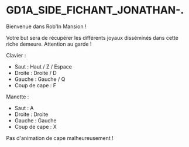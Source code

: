# GD1A_SIDE_FICHANT_JONATHAN-.

Bienvenue dans Rob'In Mansion !

Votre but sera de récupérer les différents joyaux disséminés dans cette riche demeure. Attention au garde !


Clavier :

- Saut : Haut / Z / Espace
- Droite : Droite / D
- Gauche : Gauche / Q
- Coup de cape : F

Manette :
- Saut : A
- Droite : Droite
- Gauche : Gauche
- Coup de cape : X


Pas d'animation de cape malheureusement !
